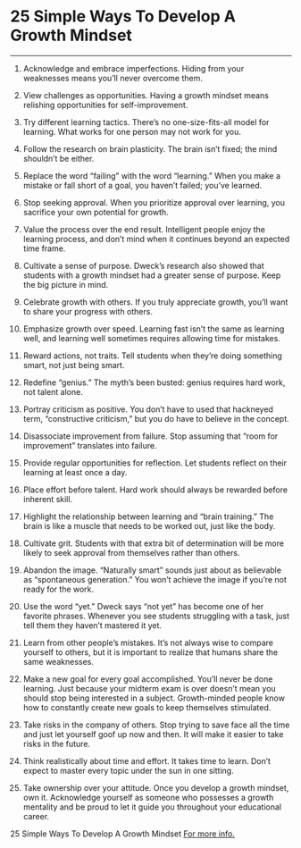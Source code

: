  # **25 Simple Ways To Develop A Growth Mindset** 
 ---
1. Acknowledge and embrace imperfections.
Hiding from your weaknesses means you’ll never overcome them.

2. View challenges as opportunities.
Having a growth mindset means relishing opportunities for self-improvement.

3. Try different learning tactics.
There’s no one-size-fits-all model for learning. What works for one person may not work for you.

4. Follow the research on brain plasticity.
The brain isn’t fixed; the mind shouldn’t be either.

5. Replace the word “failing” with the word “learning.”
When you make a mistake or fall short of a goal, you haven’t failed; you’ve learned.

6. Stop seeking approval.
When you prioritize approval over learning, you sacrifice your own potential for growth.

7. Value the process over the end result.
Intelligent people enjoy the learning process, and don’t mind when it continues beyond an expected time frame.

8. Cultivate a sense of purpose.
Dweck’s research also showed that students with a growth mindset had a greater sense of purpose. Keep the big picture in mind.

9. Celebrate growth with others.
If you truly appreciate growth, you’ll want to share your progress with others.

10. Emphasize growth over speed.
Learning fast isn’t the same as learning well, and learning well sometimes requires allowing time for mistakes.

11. Reward actions, not traits.
Tell students when they’re doing something smart, not just being smart.

12. Redefine “genius.”
The myth’s been busted: genius requires hard work, not talent alone.

13. Portray criticism as positive.
You don’t have to used that hackneyed term, “constructive criticism,” but you do have to believe in the concept.

14. Disassociate improvement from failure.
Stop assuming that “room for improvement” translates into failure.

15. Provide regular opportunities for reflection.
Let students reflect on their learning at least once a day.

16. Place effort before talent.
Hard work should always be rewarded before inherent skill.

17. Highlight the relationship between learning and “brain training.”
The brain is like a muscle that needs to be worked out, just like the body.

18. Cultivate grit.
Students with that extra bit of determination will be more likely to seek approval from themselves rather than others.

19. Abandon the image.
“Naturally smart” sounds just about as believable as “spontaneous generation.” You won’t achieve the image if you’re not ready for the work.

20. Use the word “yet.”
Dweck says “not yet” has become one of her favorite phrases. Whenever you see students struggling with a task, just tell them they haven’t mastered it yet.

21. Learn from other people’s mistakes.
It’s not always wise to compare yourself to others, but it is important to realize that humans share the same weaknesses.

22. Make a new goal for every goal accomplished.
You’ll never be done learning. Just because your midterm exam is over doesn’t mean you should stop being interested in a subject. Growth-minded people know how to constantly create new goals to keep themselves stimulated.

23. Take risks in the company of others.
Stop trying to save face all the time and just let yourself goof up now and then. It will make it easier to take risks in the future.

24. Think realistically about time and effort.
It takes time to learn. Don’t expect to master every topic under the sun in one sitting.

25. Take ownership over your attitude.
Once you develop a growth mindset, own it. Acknowledge yourself as someone who possesses a growth mentality and be proud to let it guide you throughout your educational career.

25 Simple Ways To Develop A Growth Mindset
[For more info.](https://www.edglossary.com)

